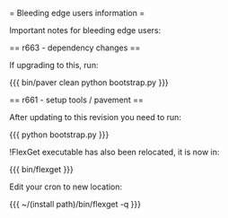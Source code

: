 = Bleeding edge users information =

Important notes for bleeding edge users:

== r663 - dependency changes ==

If upgrading to this, run:

{{{
bin/paver clean
python bootstrap.py
}}}

== r661 - setup tools / pavement ==

After updating to this revision you need to run:

{{{
python bootstrap.py
}}}

!FlexGet executable has also been relocated, it is now in:

{{{
bin/flexget
}}}

Edit your cron to new location:

{{{
~/(install path)/bin/flexget -q
}}}